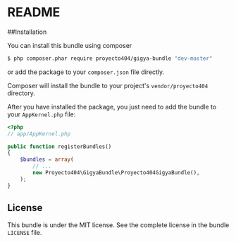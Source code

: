 README
======

##Installation

You can install this bundle using composer

``` bash
$ php composer.phar require proyecto404/gigya-bundle "dev-master"
```

or add the package to your `composer.json` file directly.

Composer will install the bundle to your project's `vendor/proyecto404` directory.

After you have installed the package, you just need to add the bundle to your `AppKernel.php` file:

``` php
<?php
// app/AppKernel.php

public function registerBundles()
{
    $bundles = array(
        // ...
        new Proyecto404\GigyaBundle\Proyecto404GigyaBundle(),
    );
}
```

  
License
-------

This bundle is under the MIT license. See the complete license in the bundle `LICENSE` file.
